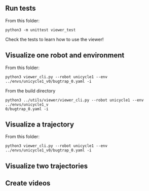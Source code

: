 

## Run tests

From this folder:

```
python3 -m unittest viewer_test
```

Check the tests to learn how to use the viewer!


## Visualize one robot and environment

From this folder:
```
python3 viewer_cli.py --robot unicycle1 --env ../envs/unicycle1_v0/bugtrap_0.yaml -i
```

From  the build directory

```
python3 ../utils/viewer/viewer_cli.py --robot unicycle1 --env ../envs/unicycle1_v
0/bugtrap_0.yaml -i
```

## Visualize a trajectory


From this folder:
```
python3 viewer_cli.py --robot unicycle1 --env ../envs/unicycle1_v0/bugtrap_0.yaml -i
```


## Visualize two trajectories



## Create videos


